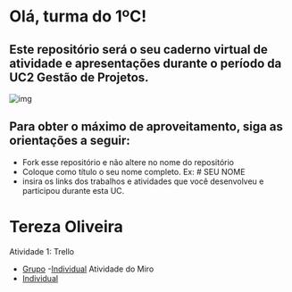 # Olá, turma do 1ºC! 
## Este repositório será o seu caderno virtual de atividade e apresentações durante o período da UC2 Gestão de Projetos. 

![img](https://blog.acelerato.com/wp-content/uploads/2020/08/5-beneficios-da-gesta%CC%83o-de-projetos-para-a-sua-empresa-1200x640.png)

## Para obter o máximo de aproveitamento, siga as orientações a seguir:

- Fork esse repositório e não altere no nome do repositório
- Coloque como título o seu nome completo. Ex: # SEU NOME
- insira os links dos trabalhos e atividades que você desenvolveu e participou durante esta UC.

# Tereza Oliveira

Atividade 1: Trello 
- [Grupo](link)
-[Individual](https://trello.com/invite/b/pIrH5mCU/ATTI0dcf49f3ecbe9bb069ce60bee334c7ad1670BC64/ds-atividade)
Atividade do Miro 
- [Individual](https://miro.com/welcomeonboard/NElvVUV1SHNhcWYxY0htR1d5UG5EQmN1QVcycUo4MDFUTkhIcDc3TzBTZXBsUHF5Wjlvak53ZzBQaHRublUzWHwzNDU4NzY0NTg4OTk2OTExOTI5fDI=?share_link_id=345341898445)

